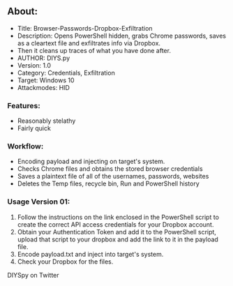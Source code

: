 ## About:
* Title: Browser-Passwords-Dropbox-Exfiltration
* Description: Opens PowerShell hidden, grabs Chrome passwords, saves as a cleartext file and exfiltrates info via Dropbox.
* Then it cleans up traces of what you have done after.
* AUTHOR: DIYS.py
* Version: 1.0
* Category: Credentials, Exfiltration
* Target: Windows 10
* Attackmodes: HID

### Features:
* Reasonably stelathy
* Fairly quick

### Workflow:
* Encoding payload and injecting on target's system.
* Checks Chrome files and obtains the stored browser credentials
* Saves a plaintext file of all of the usernames, passwords, websites 
* Deletes the Temp files, recycle bin, Run and PowerShell history

### Usage Version 01:
1. Follow the instructions on the link enclosed in the PowerShell script to create the correct API access credentials for your Dropbox account.
2. Obtain your Authentication Token and add it to the PowerShell script, upload that script to your dropbox and add the link to it in the payload file.
3. Encode payload.txt and inject into target's system.
4. Check your Dropbox for the files.


DIYSpy on Twitter
